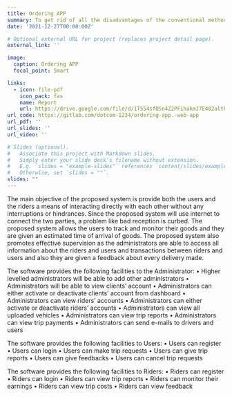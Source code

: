 ```yaml
---
title: Ordering APP
summary: To get rid of all the disadvantages of the conventional methods of ordering and delivery, a proposed solution to the existing system is the introduction of a mobile app for both the users and riders and a web application solely for riders. The purpose of the mobile application is to allow the users to monitor the riders and directly interact with them without calling the service provider from time to time to find out about the whereabouts of riders and their goods. The mobile app also allows users on the app to track riders and they are provided with a proposed/ estimated time of arrival of their items. A web application was implemented in the proposed solution. This served as a platform for registration of riders. This allows the service provider to keep track of riders. 
date: '2021-12-27T00:00:00Z'

# Optional external URL for project (replaces project detail page).
external_link: ''

image:
  caption: Ordering APP
  focal_point: Smart

links:
  - icon: file-pdf
    icon_pack: fas
    name: Report
    url: https://drive.google.com/file/d/1T554sfOSn4Z2PFihakmJ7E482althPpU/view?usp=sharing
url_code: https://gitlab.com/dotcom-1234/ordering-app.-web-app
url_pdf: ''
url_slides: ''
url_video: ''

# Slides (optional).
#   Associate this project with Markdown slides.
#   Simply enter your slide deck's filename without extension.
#   E.g. `slides = "example-slides"` references `content/slides/example-slides.md`.
#   Otherwise, set `slides = ""`.
slides: ""
---
```


The main objective of the proposed system is provide both the users and the riders a means of interacting directly with each other without any interruptions or hindrances. Since the proposed system will use internet to connect the two parties, a problem like bad reception is curbed. The proposed system allows the users to track and monitor their goods and they are given an estimated time of arrival of goods. The proposed system also promotes effective supervision as the administrators are able to access all information about the riders and users and transactions between riders and users and also they are given a feedback about every delivery made.

The software provides the following facilities to the Administrator:
•	Higher levelled administrators will be able to add other administrators
•	Administrators will be able to view clients’ account
•	Administrators can either activate or deactivate clients’ account from dashboard
•	Administrators can view riders’ accounts 
•	Administrators can either activate or deactivate riders’ accounts
•	Administrators can view all uploaded vehicles
•	Administrators can view trip reports
•	Administrators can view trip payments
•	Administrators can send e-mails to drivers and users

The software provides the following facilities to Users:
•	Users can register 
•	Users can login
•	Users can make trip requests
•	Users can give trip reports
•	 Users can give feedbacks
•	Users can cancel trip requests

The software provides the following facilities to Riders:
•	Riders can register
•	Riders can login
•	Riders can view trip reports
•	Riders can monitor their earnings
•	Riders can view trip costs
•	Riders can view feedback
